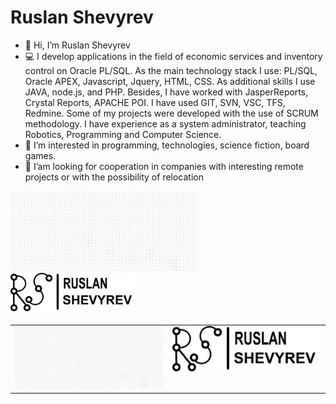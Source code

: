 # Ruslan Shevyrev

- :wave: Hi, I’m Ruslan Shevyrev
- :computer: I develop applications in the field of economic services and inventory control on Oracle PL/SQL. As the main technology stack I use: PL/SQL, Oracle APEX, Javascript, Jquery, HTML, CSS. As additional skills I use JAVA, node.js, and PHP. Besides, I have worked with JasperReports, Crystal Reports, APACHE POI. I have used GIT, SVN, VSC, TFS, Redmine. Some of my projects were developed with the use of SCRUM methodology. I have experience as a system administrator, teaching Robotics, Programming and Computer Science.
- :book: I’m interested in programming, technologies, science fiction, board games.
- :eyes: I’am looking for cooperation in companies with interesting remote projects or with the possibility of relocation

<div id="main" align="left">
  <img src="/logoRS/logo_mini.gif" width="60%" title="logo">
  <img src="/logoRS/logoRS_FULL.png" width="40%" title="RuslanShevyrev">
</div>

<table cellspacing="0" cellpadding="0">
  <tr>
    <td valign="top" width="49%"><img src="/logoRS/logo_mini.gif" title="logo"></td>
    <td valign="top" width="49%"><img src="/logoRS/logoRS_FULL.png" title="RuslanShevyrev"></td>
  </tr>
</table>

